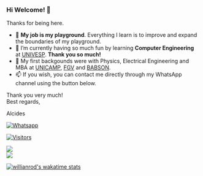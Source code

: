 ### Hi Welcome! 👋

Thanks for being here.

- :basketball: **My job is my playground**. Everything I learn is to improve and expand the boundaries of my playground.
- 🌱 I’m currently having so much fun by learning **Computer Engineering** at [UNIVESP](https://univesp.br). **Thank you so much!**
- :evergreen_tree: My first backgounds were with Physics, Electrical Engineering and MBA at [UNICAMP](https://www.unicamp.br), [FGV](https://fgv.br) and [BABSON](https://babson.edu).
- 📫 If you wish, you can contact me directly through my WhatsApp channel using the button below.

Thank you very much!<br />
Best regards,

Alcides

[![Whatsapp](https://img.shields.io/badge/WhatsApp-25D366?style=for-the-badge&logo=whatsapp&logoColor=white)](https://wa.me/5519992407898)

[![Visitors](https://visitor-badge.glitch.me/badge?page_id=acremonezi.visitor-badge)](https://github.com/acremonezi)

<div>
  <a href="https://github.com/acremonezi">
     <img src="https://github-readme-stats.vercel.app/api?username=acremonezi&show_icons=true&include_all_commits=true&count_private=true"/><br>
     <img src="https://github-readme-stats.vercel.app/api/top-langs/?username=acremonezi&langs_count=10"/>
    
  </a>
</div>

[![willianrod's wakatime stats](https://github-readme-stats.vercel.app/api/wakatime?username=acremonezi)](https://github.com/anuraghazra/github-readme-stats)

